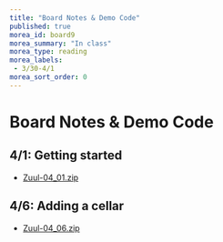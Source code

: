 ```yaml
---
title: "Board Notes & Demo Code"
published: true
morea_id: board9
morea_summary: "In class"
morea_type: reading
morea_labels:
 - 3/30-4/1
morea_sort_order: 0
---
```

# Board Notes & Demo Code

## 4/1: Getting started
  * [Zuul-04_01.zip](Zuul-04_01.zip)

## 4/6: Adding a cellar  
  * [Zuul-04_06.zip](Zuul-04_06.zip)
  
<!--## 3/20: Midterm Review

Semantics of equals for primitive vs object types:

<a href="equals.jpg"><img src="equals.jpg" width="200"/></a>

Results in the following output:

<a href="equals-midterm.jpg"><img src="equals-midterm.jpg" width="400"/></a>

Manual walk through of the for loop:

<a href="loop-midterm.jpg"><img src="loop-midterm.jpg" width="200"/></a>-->

